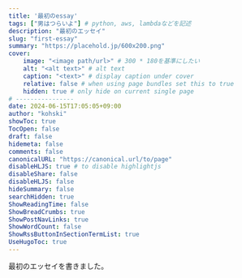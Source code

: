 ```yaml
---
title: '最初のessay'
tags: ["男はつらいよ"] # python, aws, lambdaなどを記述
description: "最初のエッセイ"
slug: "first-essay"
summary: "https://placehold.jp/600x200.png"
cover:
    image: "<image path/url>" # 300 * 180を基準にしたい
    alt: "<alt text>" # alt text
    caption: "<text>" # display caption under cover
    relative: false # when using page bundles set this to true
    hidden: true # only hide on current single page
# ----------------
date: 2024-06-15T17:05:05+09:00
author: "kohski"
showToc: true
TocOpen: false
draft: false
hidemeta: false
comments: false
canonicalURL: "https://canonical.url/to/page"
disableHLJS: true # to disable highlightjs
disableShare: false
disableHLJS: false
hideSummary: false
searchHidden: true
ShowReadingTime: false
ShowBreadCrumbs: true
ShowPostNavLinks: true
ShowWordCount: false
ShowRssButtonInSectionTermList: true
UseHugoToc: true
---
```


最初のエッセイを書きました。